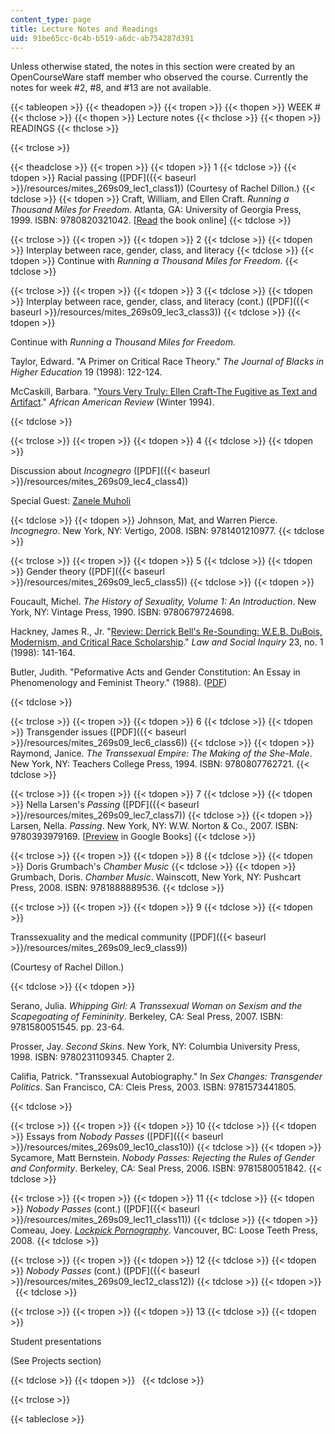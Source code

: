 ```yaml
---
content_type: page
title: Lecture Notes and Readings
uid: 91be65cc-0c4b-b519-a6dc-ab754287d391
---
```


Unless otherwise stated, the notes in this section were created by an OpenCourseWare staff member who observed the course. Currently the notes for week #2, #8, and #13 are not available.

{{< tableopen >}}
{{< theadopen >}}
{{< tropen >}}
{{< thopen >}}
WEEK #
{{< thclose >}}
{{< thopen >}}
Lecture notes
{{< thclose >}}
{{< thopen >}}
READINGS
{{< thclose >}}

{{< trclose >}}

{{< theadclose >}}
{{< tropen >}}
{{< tdopen >}}
1
{{< tdclose >}}
{{< tdopen >}}
Racial passing ([PDF]({{< baseurl >}}/resources/mites_269s09_lec1_class1)) (Courtesy of Rachel Dillon.)
{{< tdclose >}}
{{< tdopen >}}
Craft, William, and Ellen Craft. _Running a Thousand Miles for Freedom_. Atlanta, GA: University of Georgia Press, 1999. ISBN: 9780820321042. \[[Read](http://docsouth.unc.edu/neh/craft/craft.html) the book online\]
{{< tdclose >}}

{{< trclose >}}
{{< tropen >}}
{{< tdopen >}}
2
{{< tdclose >}}
{{< tdopen >}}
Interplay between race, gender, class, and literacy
{{< tdclose >}}
{{< tdopen >}}
Continue with _Running a Thousand Miles for Freedom_.
{{< tdclose >}}

{{< trclose >}}
{{< tropen >}}
{{< tdopen >}}
3
{{< tdclose >}}
{{< tdopen >}}
Interplay between race, gender, class, and literacy (cont.) ([PDF]({{< baseurl >}}/resources/mites_269s09_lec3_class3))
{{< tdclose >}}
{{< tdopen >}}


Continue with _Running a Thousand Miles for Freedom._

Taylor, Edward. "A Primer on Critical Race Theory." _The Journal of Blacks in Higher Education_ 19 (1998): 122-124.

McCaskill, Barbara. "[Yours Very Truly: Ellen Craft-The Fugitive as Text and Artifact](http://findarticles.com/p/articles/mi_m2838/is_n4_v28/ai_16836581/)." _African American Review_ (Winter 1994).


{{< tdclose >}}

{{< trclose >}}
{{< tropen >}}
{{< tdopen >}}
4
{{< tdclose >}}
{{< tdopen >}}


Discussion about _Incognegro_ ([PDF]({{< baseurl >}}/resources/mites_269s09_lec4_class4))

Special Guest: [Zanele Muholi](http://en.wikipedia.org/wiki/Zanele_Muholi)


{{< tdclose >}}
{{< tdopen >}}
Johnson, Mat, and Warren Pierce. _Incognegro_. New York, NY: Vertigo, 2008. ISBN: 9781401210977.
{{< tdclose >}}

{{< trclose >}}
{{< tropen >}}
{{< tdopen >}}
5
{{< tdclose >}}
{{< tdopen >}}
Gender theory ([PDF]({{< baseurl >}}/resources/mites_269s09_lec5_class5))
{{< tdclose >}}
{{< tdopen >}}


Foucault, Michel. _The History of Sexuality, Volume 1: An Introduction_. New York, NY: Vintage Press, 1990. ISBN: 9780679724698.

Hackney, James R., Jr. "[Review: Derrick Bell's Re-Sounding: W.E.B. DuBois, Modernism, and Critical Race Scholarship](http://www.jstor.org/pss/828765)." _Law and Social Inquiry_ 23, no. 1 (1998): 141-164.

Butler, Judith. "Peformative Acts and Gender Constitution: An Essay in Phenomenology and Feminist Theory." (1988). ([PDF](http://seas3.elte.hu/coursematerial/TimarAndrea/17a.Butler,performative%5B1%5D.pdf))


{{< tdclose >}}

{{< trclose >}}
{{< tropen >}}
{{< tdopen >}}
6
{{< tdclose >}}
{{< tdopen >}}
Transgender issues ([PDF]({{< baseurl >}}/resources/mites_269s09_lec6_class6))
{{< tdclose >}}
{{< tdopen >}}
Raymond, Janice. _The Transsexual Empire: The Making of the She-Male_. New York, NY: Teachers College Press, 1994. ISBN: 9780807762721.
{{< tdclose >}}

{{< trclose >}}
{{< tropen >}}
{{< tdopen >}}
7
{{< tdclose >}}
{{< tdopen >}}
Nella Larsen's _Passing_ ([PDF]({{< baseurl >}}/resources/mites_269s09_lec7_class7))
{{< tdclose >}}
{{< tdopen >}}
Larsen, Nella. _Passing_. New York, NY: W.W. Norton & Co., 2007. ISBN: 9780393979169. \[[Preview](http://books.google.com/books?id=eGtk2HVLYoMC&pg=PAfrontcover) in Google Books\]
{{< tdclose >}}

{{< trclose >}}
{{< tropen >}}
{{< tdopen >}}
8
{{< tdclose >}}
{{< tdopen >}}
Doris Grumbach's _Chamber Music_
{{< tdclose >}}
{{< tdopen >}}
Grumbach, Doris. _Chamber Music_. Wainscott, New York, NY: Pushcart Press, 2008. ISBN: 9781888889536.
{{< tdclose >}}

{{< trclose >}}
{{< tropen >}}
{{< tdopen >}}
9
{{< tdclose >}}
{{< tdopen >}}


Transsexuality and the medical community ([PDF]({{< baseurl >}}/resources/mites_269s09_lec9_class9))

(Courtesy of Rachel Dillon.)


{{< tdclose >}}
{{< tdopen >}}


Serano, Julia. _Whipping Girl: A Transsexual Woman on Sexism and the Scapegoating of Femininity_. Berkeley, CA: Seal Press, 2007. ISBN: 9781580051545. pp. 23-64.

Prosser, Jay. _Second Skins_. New York, NY: Columbia University Press, 1998. ISBN: 9780231109345. Chapter 2.

Califia, Patrick. "Transsexual Autobiography." In _Sex Changes: Transgender Politics_. San Francisco, CA: Cleis Press, 2003. ISBN: 9781573441805.


{{< tdclose >}}

{{< trclose >}}
{{< tropen >}}
{{< tdopen >}}
10
{{< tdclose >}}
{{< tdopen >}}
Essays from _Nobody Passes_ ([PDF]({{< baseurl >}}/resources/mites_269s09_lec10_class10))
{{< tdclose >}}
{{< tdopen >}}
Sycamore, Matt Bernstein. _Nobody Passes: Rejecting the Rules of Gender and Conformity_. Berkeley, CA: Seal Press, 2006. ISBN: 9781580051842.
{{< tdclose >}}

{{< trclose >}}
{{< tropen >}}
{{< tdopen >}}
11
{{< tdclose >}}
{{< tdopen >}}
_Nobody Passes_ (cont.) ([PDF]({{< baseurl >}}/resources/mites_269s09_lec11_class11))
{{< tdclose >}}
{{< tdopen >}}
Comeau, Joey. [_Lockpick Pornography_](http://cargocollective.com/joeycomeau/Lockpick-Pornography). Vancouver, BC: Loose Teeth Press, 2008.
{{< tdclose >}}

{{< trclose >}}
{{< tropen >}}
{{< tdopen >}}
12
{{< tdclose >}}
{{< tdopen >}}
_Nobody Passes_ (cont.) ([PDF]({{< baseurl >}}/resources/mites_269s09_lec12_class12))
{{< tdclose >}}
{{< tdopen >}}
 
{{< tdclose >}}

{{< trclose >}}
{{< tropen >}}
{{< tdopen >}}
13
{{< tdclose >}}
{{< tdopen >}}


Student presentations

(See Projects section)


{{< tdclose >}}
{{< tdopen >}}
 
{{< tdclose >}}

{{< trclose >}}

{{< tableclose >}}
